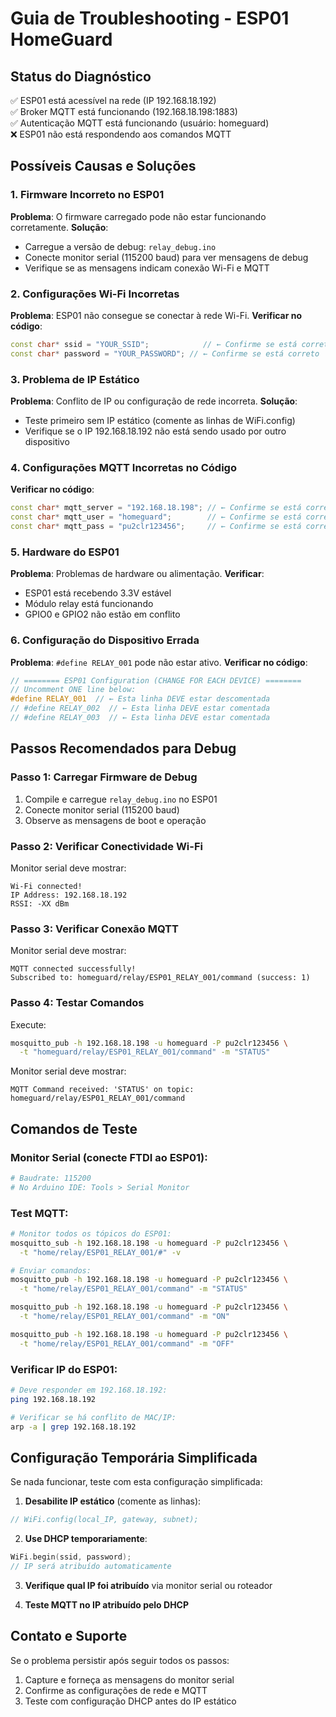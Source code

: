 # Guia de Troubleshooting - ESP01 HomeGuard

## Status do Diagnóstico
✅ ESP01 está acessível na rede (IP 192.168.18.192)  
✅ Broker MQTT está funcionando (192.168.18.198:1883)  
✅ Autenticação MQTT está funcionando (usuário: homeguard)  
❌ ESP01 não está respondendo aos comandos MQTT  

## Possíveis Causas e Soluções

### 1. **Firmware Incorreto no ESP01**
**Problema**: O firmware carregado pode não estar funcionando corretamente.
**Solução**: 
- Carregue a versão de debug: `relay_debug.ino`
- Conecte monitor serial (115200 baud) para ver mensagens de debug
- Verifique se as mensagens indicam conexão Wi-Fi e MQTT

### 2. **Configurações Wi-Fi Incorretas**
**Problema**: ESP01 não consegue se conectar à rede Wi-Fi.
**Verificar no código**:
```cpp
const char* ssid = "YOUR_SSID";            // ← Confirme se está correto
const char* password = "YOUR_PASSWORD"; // ← Confirme se está correto
```

### 3. **Problema de IP Estático**
**Problema**: Conflito de IP ou configuração de rede incorreta.
**Solução**:
- Teste primeiro sem IP estático (comente as linhas de WiFi.config)
- Verifique se o IP 192.168.18.192 não está sendo usado por outro dispositivo

### 4. **Configurações MQTT Incorretas no Código**
**Verificar no código**:
```cpp
const char* mqtt_server = "192.168.18.198"; // ← Confirme se está correto
const char* mqtt_user = "homeguard";        // ← Confirme se está correto  
const char* mqtt_pass = "pu2clr123456";     // ← Confirme se está correto
```

### 5. **Hardware do ESP01**
**Problema**: Problemas de hardware ou alimentação.
**Verificar**:
- ESP01 está recebendo 3.3V estável
- Módulo relay está funcionando
- GPIO0 e GPIO2 não estão em conflito

### 6. **Configuração do Dispositivo Errada**
**Problema**: `#define RELAY_001` pode não estar ativo.
**Verificar no código**:
```cpp
// ======== ESP01 Configuration (CHANGE FOR EACH DEVICE) ========
// Uncomment ONE line below:
#define RELAY_001  // ← Esta linha DEVE estar descomentada
// #define RELAY_002  // ← Esta linha DEVE estar comentada
// #define RELAY_003  // ← Esta linha DEVE estar comentada
```

## Passos Recomendados para Debug

### Passo 1: Carregar Firmware de Debug
1. Compile e carregue `relay_debug.ino` no ESP01
2. Conecte monitor serial (115200 baud)
3. Observe as mensagens de boot e operação

### Passo 2: Verificar Conectividade Wi-Fi
Monitor serial deve mostrar:
```
Wi-Fi connected!
IP Address: 192.168.18.192
RSSI: -XX dBm
```

### Passo 3: Verificar Conexão MQTT
Monitor serial deve mostrar:
```
MQTT connected successfully!
Subscribed to: homeguard/relay/ESP01_RELAY_001/command (success: 1)
```

### Passo 4: Testar Comandos
Execute:
```bash
mosquitto_pub -h 192.168.18.198 -u homeguard -P pu2clr123456 \
  -t "homeguard/relay/ESP01_RELAY_001/command" -m "STATUS"
```

Monitor serial deve mostrar:
```
MQTT Command received: 'STATUS' on topic: homeguard/relay/ESP01_RELAY_001/command
```

## Comandos de Teste

### Monitor Serial (conecte FTDI ao ESP01):
```bash
# Baudrate: 115200
# No Arduino IDE: Tools > Serial Monitor
```

### Test MQTT:
```bash
# Monitor todos os tópicos do ESP01:
mosquitto_sub -h 192.168.18.198 -u homeguard -P pu2clr123456 \
  -t "home/relay/ESP01_RELAY_001/#" -v

# Enviar comandos:
mosquitto_pub -h 192.168.18.198 -u homeguard -P pu2clr123456 \
  -t "home/relay/ESP01_RELAY_001/command" -m "STATUS"

mosquitto_pub -h 192.168.18.198 -u homeguard -P pu2clr123456 \
  -t "home/relay/ESP01_RELAY_001/command" -m "ON"

mosquitto_pub -h 192.168.18.198 -u homeguard -P pu2clr123456 \
  -t "home/relay/ESP01_RELAY_001/command" -m "OFF"
```

### Verificar IP do ESP01:
```bash
# Deve responder em 192.168.18.192:
ping 192.168.18.192

# Verificar se há conflito de MAC/IP:
arp -a | grep 192.168.18.192
```

## Configuração Temporária Simplificada

Se nada funcionar, teste com esta configuração simplificada:

1. **Desabilite IP estático** (comente as linhas):
```cpp
// WiFi.config(local_IP, gateway, subnet);
```

2. **Use DHCP temporariamente**:
```cpp
WiFi.begin(ssid, password);
// IP será atribuído automaticamente
```

3. **Verifique qual IP foi atribuído** via monitor serial ou roteador

4. **Teste MQTT no IP atribuído pelo DHCP**

## Contato e Suporte

Se o problema persistir após seguir todos os passos:
1. Capture e forneça as mensagens do monitor serial
2. Confirme as configurações de rede e MQTT
3. Teste com configuração DHCP antes do IP estático
